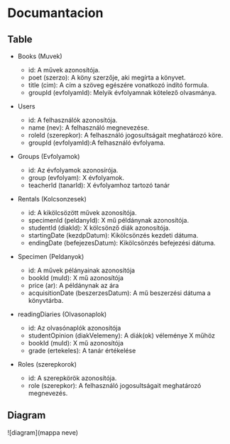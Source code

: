 # Documantacion

## Table

- Books (Muvek)
    - id: A művek azonosítója.
    - poet (szerzo): A köny szerzője, aki megírta a könyvet.
    - title (cim): A cím a szöveg egészére vonatkozó indító formula.
    - groupId (evfolyamId): Melyik évfolyamnak kötelező olvasmánya.

- Users
    - id: A felhasználók azonosítója.
    - name (nev): A felhasználó megnevezése.
    - roleId (szerepkor): A felhasználó jogosultságait meghatározó köre.
    - groupId (evfolyamId):A felhasználó évfolyama.

- Groups (Evfolyamok)
    - id: Az évfolyamok azonosírója.
    - group (evfolyam): X évfolyamok.
    - teacherId (tanarId): X évfolyamhoz tartozó tanár

- Rentals (Kolcsonzesek)
    - id: A kikölcsözött művek azonosítója.
    - specimenId (peldanyId): X mű példánynak azonosítója.
    - studentId (diakId): X kölcsönző diák azonosítója.
    - startingDate (kezdpDatum): Kikölcsönzés kezdeti dátuma.
    - endingDate (befejezesDatum): Kikölcsönzés befejezési dátuma.

- Specimen (Peldanyok)
    - id: A művek pélányainak azonosítója
    - bookId (muId): X mű azonosítója
    - price (ar): A példánynak az ára
    - acquisitionDate (beszerzesDatum): A mű beszerzési dátuma a könyvtárba.

- readingDiaries (Olvasonaplok)
    - id: Az olvasónaplók azonosítója
    - studentOpinion (diakVelemeny): A diák(ok) véleménye X műhöz
    - bookId (muId): X mű azonosítója
    - grade (ertekeles): A tanár értékelése

- Roles (szerepkorok)
    - id: A szerepkörök azonosítója.
    - role (szerepkor): A felhasználó jogosultságait meghatározó megnevezés.


## Diagram

![diagram](mappa neve)
